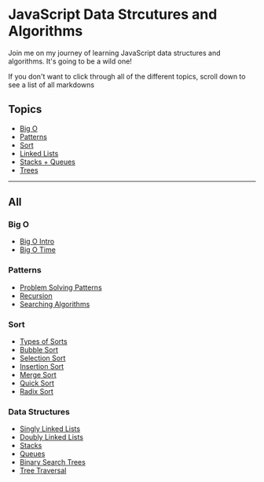 # JavaScript Data Strcutures and Algorithms

Join me on my journey of learning JavaScript data structures and algorithms. It's going to be a wild one!

If you don't want to click through all of the different topics, scroll down to see a list of all markdowns

## Topics
- [Big O](big-o.md)
- [Patterns](patterns.md)
- [Sort](sort.md)
- [Linked Lists](linked-lists.md)
- [Stacks + Queues](stacks-queues.md)
- [Trees](/trees.md)

<hr>

## All
### Big O
- [Big O Intro](/big-o/bigo-intro.md)
- [Big O Time](/big-o/bigo-time.md)
### Patterns
- [Problem Solving Patterns](/patterns/problem-solving-patterns.md)
- [Recursion](/patterns/recursion.md)
- [Searching Algorithms](/patterns/searching.md)
### Sort
- [Types of Sorts](/sort/types-of-sorts.md)
- [Bubble Sort](/sort/bubble-sort.md)
- [Selection Sort](/sort/selection-sort.md)
- [Insertion Sort](/sort/insertion-sort.md)
- [Merge Sort](/sort/merge-sort.md)
- [Quick Sort](/sort/quick-sort.md)
- [Radix Sort](/sort/radix-sort.md)
### Data Structures
- [Singly Linked Lists](/data-structures/singly-linked-lists.md)
- [Doubly Linked Lists](/data-structures/doubly-linked-lists.md)
- [Stacks](/data-structures/stacks.md)
- [Queues](/data-structures/queues.md)
- [Binary Search Trees](/data-structures/binary-search-trees.md)
- [Tree Traversal](/data-structures/tree-traversal.md)